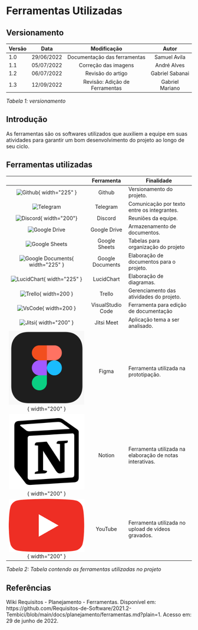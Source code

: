 # Ferramentas Utilizadas

## Versionamento

| Versão | Data       |         Modificação          |    Autor     |
| ------ | ---------- | :--------------------------: | :----------: |
| 1.0    | 29/06/2022 | Documentação das ferramentas | Samuel Avila |
| 1.1    | 05/07/2022 | Correção das imagens         | André Alves  |
| 1.2    | 06/07/2022 | Revisão do artigo | Gabriel Sabanai |
| 1.3    | 12/09/2022 | Revisão: Adição de Ferramentas | Gabriel Mariano |


_Tabela 1: versionamento_

## Introdução

<p> As ferramentas são os softwares utilizados que auxiliem a equipe em suas atividades para garantir um bom desenvolvimento do projeto ao longo de seu ciclo.</p>

## Ferramentas utilizadas

|                                                   |    Ferramenta     | Finalidade                                  |
| :-----------------------------------------------: | :---------------: | ------------------------------------------- |
| ![Github](../assets/icons/githubicon.png){ width="225" }     |      Github       | Versionamento do projeto.|
| ![Telegram](../assets/icons/telegramicon.png)     |     Telegram      | Comunicação por texto entre os integrantes. |
| ![Discord](../assets/icons/discordicon.png){ width="200"}       |      Discord      | Reuniões da equipe.                         |
| ![Google Drive](../assets/icons/driveicon.png)    |   Google Drive    | Armazenamento de documentos.                |
| ![Google Sheets](../assets/icons/googlesheetsicon.jpg)  |   Google Sheets   | Tabelas para organização do projeto         |
| ![Google Documents](../assets/icons/docsicon.png){ width="225" } | Google Documents  | Elaboração de documentos para o projeto.    |
| ![LucidChart](../assets/icons/lucidcharticon.png){ width="225" } |    LucidChart     | Elaboração de diagramas.                    |
|     ![Trello](../assets/icons/trelloicon.png){ width=200 }       |      Trello       | Gerenciamento das atividades do projeto.    |
|     ![VsCode](../assets/icons/vscodeicon.png){ width=200 }       | VisualStudio Code | Ferramenta para edição de documentação      |
|     ![Jitsi](../assets/icons/jitsiicon.png){ width="200" }      |    Jitsi Meet     | Aplicação tema a ser analisado.             |
|     ![Figma](../assets/icons/figma.png){ width="200" }      |    Figma    | Ferramenta utilizada na prototipação.            |
|     ![Notion](../assets/icons/notion.png){ width="200" }      |    Notion    | Ferramenta utilizada na elaboração de notas interativas.            |
|     ![YouTube](../assets/icons/youtube.png){ width="200" }      |    YouTube    | Ferramenta utilizada no upload de vídeos gravados.            |

_Tabela 2: Tabela contendo as ferramentas utilizadas no projeto_

## Referências

<p>Wiki Requisitos - Planejamento - Ferramentas. Disponível em: https://github.com/Requisitos-de-Software/2021.2-Tembici/blob/main/docs/planejamento/ferramentas.md?plain=1. Acesso em: 29 de junho de 2022.</p>
